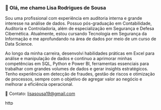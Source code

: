 ### 👋 Olá, me chamo Lisa Rodrigues de Sousa 

Sou uma profissional com experiência em auditoria interna e grande interesse na análise de dados. Possuo pós-graduação em Contabilidade, Auditoria e Controladoria, além de especialização em Segurança e Defesa Cibernética. Atualmente, estou cursando Tecnologia em Segurança da Informação e me aprofundando na área de dados por meio de um curso de Data Science.

Ao longo da minha carreira, desenvolvi habilidades práticas em Excel para análise e manipulação de dados e continuo a aprimorar minhas competências em SQL, Python e Power BI, ferramentas essenciais para trabalhar com grandes volumes de dados e gerar insights estratégicos. Tenho experiência em detecção de fraudes, gestão de riscos e otimização de processos, sempre com o objetivo de agregar valor ao negócio e melhorar a eficiência operacional.

📧 Contato: lisasousa19@gmail.com

<p align="left">
<a href="https://www.linkedin.com/in/lisasousaa19" target="blank"><img align="center" src="https://raw.githubusercontent.com/rahuldkjain/github-profile-readme-generator/master/src/images/icons/Social/linked-in-alt.svg" alt="https://www.linkedin.com/in/lisasousaa19/" height="15" width="30" /></a>
